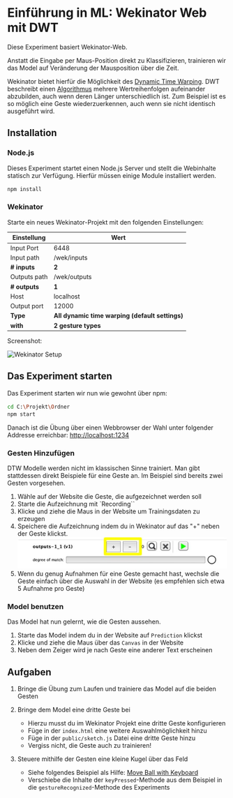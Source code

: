 # Einführung in ML: Wekinator Web mit DWT

Diese Experiment basiert Wekinator-Web.

Anstatt die Eingabe per Maus-Position direkt zu Klassifizieren, trainieren wir das Model auf Veränderung der Mausposition über die Zeit.

Wekinator bietet hierfür die Möglichkeit des [Dynamic Time Warping](http://www.wekinator.org/detailed-instructions/#Dynamic_time_warping_in_Wekinator). DWT beschreibt einen [Algorithmus](https://de.wikipedia.org/wiki/Dynamic-Time-Warping) mehrere Wertreihenfolgen aufeinander abzubilden, auch wenn deren Länger unterschiedlich ist. Zum Beispiel ist es so möglich eine Geste wiederzuerkennen, auch wenn sie nicht identisch ausgeführt wird.

## Installation

### Node.js

Dieses Experiment startet einen Node.js Server und stellt die Webinhalte statisch zur Verfügung.
Hierfür müssen einige Module installiert werden.

```bash
npm install
```

### Wekinator

Starte ein neues Wekinator-Projekt mit den folgenden Einstellungen:

| Einstellung | Wert |
|--|--|
| Input Port | 6448 |
| Input path | /wek/inputs |
| **# inputs** | **2** |
| Outputs path | /wek/outputs |
| **# outputs** | **1** |
| Host | localhost |
| Output port | 12000 |
| **Type** | **All dynamic time warping (default settings)** |
| **with** | **2 gesture types** |

Screenshot:

![Wekinator Setup](./images/wekinator-setup.png)

## Das Experiment starten

Das Experiment starten wir nun wie gewohnt über npm:

```bash
cd C:\Projekt\Ordner
npm start
```

Danach ist die Übung über einen Webbrowser der Wahl unter folgender Addresse erreichbar:
[http://localhost:1234](http://localhost:1234)

### Gesten Hinzufügen

DTW Modelle werden nicht im klassischen Sinne trainiert. Man gibt stattdessen direkt Beispiele für eine Geste an. Im Beispiel sind bereits zwei Gesten vorgesehen.

1. Wähle auf der Website die Geste, die aufgezeichnet werden soll
2. Starte die Aufzeichnung mit `Recording``
3. Klicke und ziehe die Maus in der Website um Trainingsdaten zu erzeugen
4. Speichere die Aufzeichnung indem du in Wekinator auf das "+" neben der Geste klickst.
![Wekinator Setup](./images/dtw_row.jpg)
5. Wenn du genug Aufnahmen für eine Geste gemacht hast, wechsle die Geste einfach über die Auswahl in der Website (es empfehlen sich etwa 5 Aufnahme pro Geste)

### Model benutzen

Das Model hat nun gelernt, wie die Gesten aussehen.

1. Starte das Model indem du in der Website auf `Prediction` klickst
2. Klicke und ziehe die Maus über das `Canvas` in der Website
3. Neben dem Zeiger wird je nach Geste eine anderer Text erscheinen

## Aufgaben

1. Bringe die Übung zum Laufen und trainiere das Model auf die beiden Gesten

2. Bringe dem Model eine dritte Geste bei
    * Hierzu musst du im Wekinator Projekt eine dritte Geste konfigurieren
    * Füge in der `index.html` eine weitere Auswahlmöglichkeit hinzu
    * Füge in der `public/sketch.js` Datei eine dritte Geste hinzu
    * Vergiss nicht, die Geste auch zu trainieren!

3. Steuere mithilfe der Gesten eine kleine Kugel über das Feld
    * Siehe folgendes Beispiel als Hilfe: [Move Ball with Keyboard](https://editor.p5js.org/2sman/sketches/rkGp1alib)
    * Verschiebe die Inhalte der `keyPressed`-Methode aus dem Beispiel in die `gestureRecognized`-Methode des Experiments